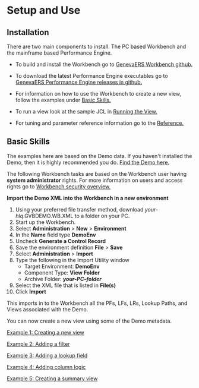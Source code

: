 # Setup and Use

## Installation 
There are two main components to install. The PC based Workbench and the mainframe based Performance Engine.

- To build and install the Workbench go to [GenevaERS Workbench github.](https://github.com/genevaers/Workbench)

- To download the latest Performance Engine executables go to [GenevaERS Performance Engine releases in github.](https://github.com/genevaers/Performance-Engine/releases)

- For information on how to use the Workbench to create a new view, follow the examples under [Basic Skills.](#basic-skills) 
  
- To run a view look at the sample JCL in [Running the View.](RunView/RunView.md)
  
- For tuning and parameter reference information go to the [Reference.](../Reference/index.md)

## Basic Skills

The examples here are based on the Demo data. If you haven't installed the Demo, then it is highly recommended you do. [Find the Demo here.](https://genevaers.github.io/Demo/)

The following Workbench tasks are based on the Workbench user having **system administrator** rights. For more information on users and access rights go to [Workbench security overview.](../AdvancedFeatures/SecurityOverview.md)

**Import the Demo XML into the Workbench in a new environment**

1. Using your preferred file transfer method, download *your-hlq*.GVBDEMO.WB.XML to a folder on your PC.
2. Start up the Workbench.
3. Select **Administration** > **New** > **Environment**
4. In the **Name** field type **DemoEnv**
5. Uncheck **Generate a Control Record**
6. Save the environment definition **File** > **Save**
7. Select **Administration** > **Import**
8. Type the following in the Import Utility window
    - Target Environment: **DemoEnv**
    - Component Type: **View Folder**
    - Archive Folder: ***your-PC-folder***
9. Select the XML file that is listed in **File(s)**
10. Click **Import**

This imports in to the Workbench all the PFs, LFs, LRs, Lookup Paths, and Views associated with the Demo.
 
You can now create a new view using some of the Demo metadata.

[Example 1: Creating a new view](Examples/NewView.md)

[Example 2: Adding a filter](Examples/AddExtractFilter.md)

[Example 3: Adding a lookup field](Examples/AddLookup.md)

[Example 4: Adding column logic](Examples/AddColumnLogic.md)

[Example 5: Creating a summary view](Examples/NewSummaryView.md)


